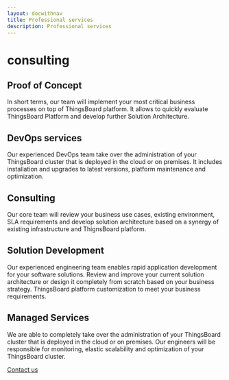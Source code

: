 ```yaml
---
layout: docwithnav
title: Professional services
description: Professional services
---
```


# consulting

## Proof of Concept

In short terms, our team will implement your most critical business processes on top of ThingsBoard platform. It allows to quickly evaluate ThingsBoard Platform and develop further Solution Architecture.

## DevOps services

Our experienced DevOps team take over the administration of your ThingsBoard cluster that is deployed in the cloud or on premises. It includes installation and upgrades to latest versions, platform maintenance and optimization.

## Consulting

Our core team will review your business use cases, existing environment, SLA requirements and develop solution architecture based on a synergy of existing infrastructure and ThignsBoard platform.

## Solution Development

Our experienced engineering team enables rapid application development for your software solutions. Review and improve your current solution architecture or design it completely from scratch based on your business strategy. ThingsBoard platform customization to meet your business requirements.

## Managed Services

We are able to completely take over the administration of your ThingsBoard cluster that is deployed in the cloud or on premises. Our engineers will be responsible for monitoring, elastic scalability and optimization of your ThingsBoard cluster.

[Contact us](https://github.com/caoyingde/thingsboard.github.io/tree/9437083b88083a9b2563248432cbbe460867fbaf/docs/contact-us/README.md)

